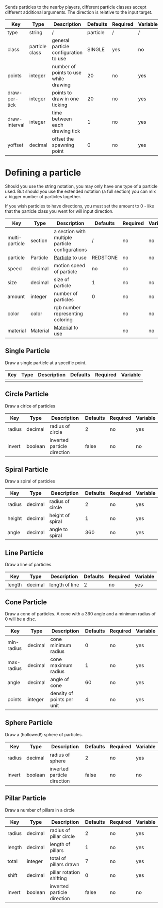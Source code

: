 Sends particles to the nearby players, different particle classes accept different additional arguments. The direction is relative to the input target.

| Key | Type | Description | Defaults | Required | Variable |
|-|-|-|-|-|-|
| type | string | / | particle | / | / |
| class | particle class | general particle configuration to use | SINGLE | yes | no |
| points | integer | number of points to use while drawing | 20 | no | yes |
| draw-per-tick | integer | points to draw in one ticking | 20 | no | yes |
| draw-interval | integer | time between each drawing tick | 1 | no | yes |
| yoffset | decimal | offset the spawning point | 0 | no | yes |

# Defining a particle

Should you use the string notation, you may only have one type of a particle used. But should you use the extended notation (a full section) you can mix a bigger number of particles together.

If you wish particles to have directions, you must set the amount to 0 - like that the particle class you went for will input direction.

| Key | Type | Description | Defaults | Required | Variable |
|-|-|-|-|-|-|
| multi-particle | section | a section with multiple particle configurations | / | no | no |
| particle | Particle | [Particle](https://hub.spigotmc.org/javadocs/spigot/org/bukkit/Particle.html) to use | REDSTONE | no | no |
| speed | decimal | motion speed of particle | no | no |
| size | decimal | size of particle | 1 | no | no |
| amount | integer | number of particles | 0 | no | no |
| color | color | rgb number representing coloring | | no | no |
| material | Material | [Material](https://github.com/CryptoMorin/XSeries/blob/master/src/main/java/com/cryptomorin/xseries/XMaterial.java) to use | | no | no |

## Single Particle

Draw a single particle at a specific point.

| Key | Type | Description | Defaults | Required | Variable |
|-|-|-|-|-|-|
| | | | | | |

## Circle Particle

Draw a cirlce of particles

| Key | Type | Description | Defaults | Required | Variable |
|-|-|-|-|-|-|
| radius | decimal | radius of circle | 2 | no | yes |
| invert | boolean | inverted particle direction | false | no | no |

## Spiral Particle

Draw a spiral of particles

| Key | Type | Description | Defaults | Required | Variable |
|-|-|-|-|-|-|
| radius | decimal | radius of circle | 2 | no | yes |
| height | decimal | height of spiral | 1 | no | yes |
| angle | decimal | angle to spiral | 360 | no | yes |

## Line Particle

Draw a line of particles

| Key | Type | Description | Defaults | Required | Variable |
|-|-|-|-|-|-|
| length | decimal | length of line | 2 | no | yes |

## Cone Particle

Draw a cone of particles. A cone with a 360 angle and a minimum radius of 0 will be a disc.

| Key | Type | Description | Defaults | Required | Variable |
|-|-|-|-|-|-|
| min-radius | decimal | cone minimum radius | 0 | no | yes |
| max-radius | decimal | cone maximum radius | 1 | no | yes |
| angle | decimal | angle of cone | 60 | no | yes |
| points | integer | density of points per unit | 4 | no | yes |

## Sphere Particle 

Draw a (hollowed!) sphere of particles.

| Key | Type | Description | Defaults | Required | Variable |
|-|-|-|-|-|-|
| radius | decimal | radius of sphere | 2 | no | yes |
| invert | boolean | inverted particle direction | false | no | no |


## Pillar Particle 

Draw a number of pillars in a circle

| Key | Type | Description | Defaults | Required | Variable |
|-|-|-|-|-|-|
| radius | decimal | radius of pillar circle | 2 | no | yes |
| length | decimal | length of pillars | 1 | no | yes |
| total | integer | total of pillars drawn | 7 | no | yes |
| shift | decimal | pillar rotation shifting | 0 | no | yes |
| invert | boolean | inverted particle direction | false | no | no |